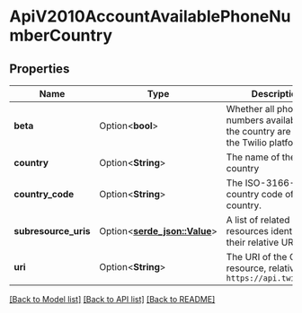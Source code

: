 # ApiV2010AccountAvailablePhoneNumberCountry

## Properties

Name | Type | Description | Notes
------------ | ------------- | ------------- | -------------
**beta** | Option<**bool**> | Whether all phone numbers available in the country are new to the Twilio platform. | [optional]
**country** | Option<**String**> | The name of the country | [optional]
**country_code** | Option<**String**> | The ISO-3166-1 country code of the country. | [optional]
**subresource_uris** | Option<[**serde_json::Value**](.md)> | A list of related resources identified by their relative URIs | [optional]
**uri** | Option<**String**> | The URI of the Country resource, relative to `https://api.twilio.com` | [optional]

[[Back to Model list]](../README.md#documentation-for-models) [[Back to API list]](../README.md#documentation-for-api-endpoints) [[Back to README]](../README.md)


